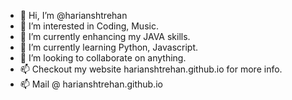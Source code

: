 - 👋 Hi, I’m @harianshtrehan
- 👀 I’m interested in Coding, Music.
- 🌱 I’m currently enhancing my JAVA skills.
- 🌱 I’m currently learning Python, Javascript.
- 💞️ I’m looking to collaborate on anything.
- 📫 Checkout my website harianshtrehan.github.io for more info. 
- 📫 Mail @ harianshtrehan.github.io

<!---
harianshtrehan/harianshtrehan is a ✨ special ✨ repository because its `README.md` (this file) appears on your GitHub profile.
You can click the Preview link to take a look at your changes.
--->
